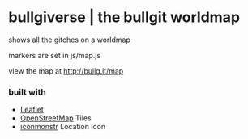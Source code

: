 # bullgiverse | the bullgit worldmap

shows all the gitches on a worldmap

markers are set in js/map.js

view the map at http://bullg.it/map

### built with

- [Leaflet](http://leafletjs.com/)
- [OpenStreetMap](http://www.openstreetmap.org) Tiles
- [iconmonstr](http://iconmonstr.com) Location Icon
